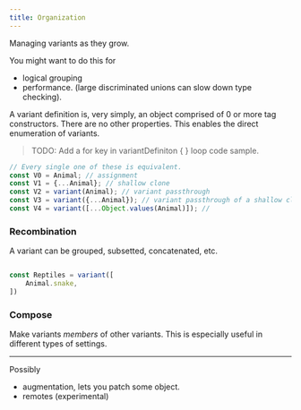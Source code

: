 ```yaml
---
title: Organization
---
```

Managing variants as they grow.

You might want to do this for
 - logical grouping
 - performance. (large discriminated unions can slow down type checking). 

A variant definition is, very simply, an object comprised of 0 or more tag constructors. There are no other properties. This enables the direct enumeration of variants.

> TODO: Add a for key in variantDefiniton { } loop code sample.

```ts
// Every single one of these is equivalent. 
const V0 = Animal; // assignment
const V1 = {...Animal}; // shallow clone
const V2 = variant(Animal); // variant passthrough
const V3 = variant({...Animal}); // variant passthrough of a shallow clone
const V4 = variant([...Object.values(Animal)]); //
```

### Recombination

A variant can be grouped, subsetted, concatenated, etc.

```ts

const Reptiles = variant([
    Animal.snake,
])

```

### Compose

Make variants *members* of other variants. This is especially useful in different types of settings. 


****

Possibly
 - augmentation, lets you patch some object. 
 - remotes (experimental)
